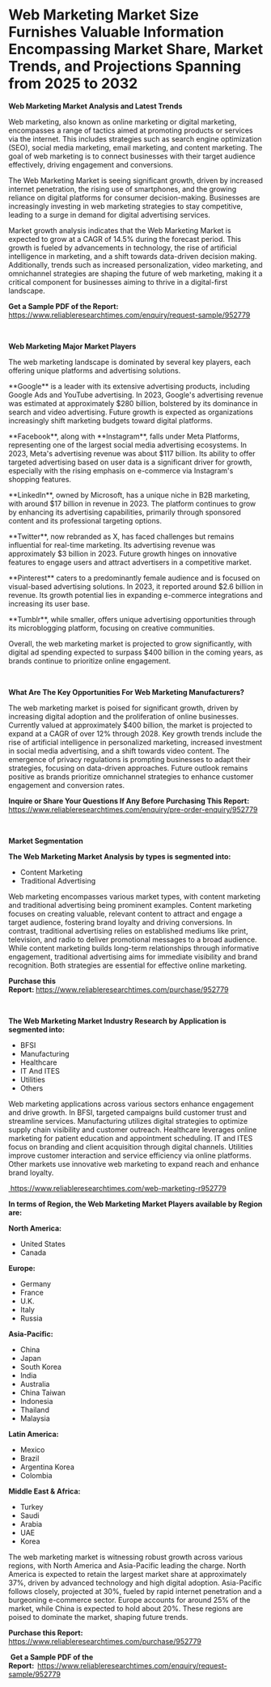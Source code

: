 <p><h1>Web Marketing Market Size Furnishes Valuable Information Encompassing Market Share, Market Trends, and Projections Spanning from 2025 to 2032</h1></p><p><strong>Web Marketing Market Analysis and Latest Trends</strong></p>
<p><p>Web marketing, also known as online marketing or digital marketing, encompasses a range of tactics aimed at promoting products or services via the internet. This includes strategies such as search engine optimization (SEO), social media marketing, email marketing, and content marketing. The goal of web marketing is to connect businesses with their target audience effectively, driving engagement and conversions.</p><p>The Web Marketing Market is seeing significant growth, driven by increased internet penetration, the rising use of smartphones, and the growing reliance on digital platforms for consumer decision-making. Businesses are increasingly investing in web marketing strategies to stay competitive, leading to a surge in demand for digital advertising services.</p><p>Market growth analysis indicates that the Web Marketing Market is expected to grow at a CAGR of 14.5% during the forecast period. This growth is fueled by advancements in technology, the rise of artificial intelligence in marketing, and a shift towards data-driven decision making. Additionally, trends such as increased personalization, video marketing, and omnichannel strategies are shaping the future of web marketing, making it a critical component for businesses aiming to thrive in a digital-first landscape.</p></p>
<p><strong>Get a Sample PDF of the Report:&nbsp;</strong> <a href="https://www.reliableresearchtimes.com/enquiry/request-sample/952779?utm_campaign=3048&utm_medium=2&utm_source=Github&utm_content=ia&utm_term=17042025&utm_id=web-marketing">https://www.reliableresearchtimes.com/enquiry/request-sample/952779</a></p>
<p>&nbsp;</p>
<p><strong>Web Marketing Major Market Players</strong></p>
<p><p>The web marketing landscape is dominated by several key players, each offering unique platforms and advertising solutions. </p><p>**Google** is a leader with its extensive advertising products, including Google Ads and YouTube advertising. In 2023, Google's advertising revenue was estimated at approximately $280 billion, bolstered by its dominance in search and video advertising. Future growth is expected as organizations increasingly shift marketing budgets toward digital platforms.</p><p>**Facebook**, along with **Instagram**, falls under Meta Platforms, representing one of the largest social media advertising ecosystems. In 2023, Meta's advertising revenue was about $117 billion. Its ability to offer targeted advertising based on user data is a significant driver for growth, especially with the rising emphasis on e-commerce via Instagram's shopping features.</p><p>**LinkedIn**, owned by Microsoft, has a unique niche in B2B marketing, with around $17 billion in revenue in 2023. The platform continues to grow by enhancing its advertising capabilities, primarily through sponsored content and its professional targeting options.</p><p>**Twitter**, now rebranded as X, has faced challenges but remains influential for real-time marketing. Its advertising revenue was approximately $3 billion in 2023. Future growth hinges on innovative features to engage users and attract advertisers in a competitive market.</p><p>**Pinterest** caters to a predominantly female audience and is focused on visual-based advertising solutions. In 2023, it reported around $2.6 billion in revenue. Its growth potential lies in expanding e-commerce integrations and increasing its user base.</p><p>**Tumblr**, while smaller, offers unique advertising opportunities through its microblogging platform, focusing on creative communities. </p><p>Overall, the web marketing market is projected to grow significantly, with digital ad spending expected to surpass $400 billion in the coming years, as brands continue to prioritize online engagement.</p></p>
<p>&nbsp;</p>
<p><strong>What Are The Key Opportunities For Web Marketing Manufacturers?</strong></p>
<p><p>The web marketing market is poised for significant growth, driven by increasing digital adoption and the proliferation of online businesses. Currently valued at approximately $400 billion, the market is projected to expand at a CAGR of over 12% through 2028. Key growth trends include the rise of artificial intelligence in personalized marketing, increased investment in social media advertising, and a shift towards video content. The emergence of privacy regulations is prompting businesses to adapt their strategies, focusing on data-driven approaches. Future outlook remains positive as brands prioritize omnichannel strategies to enhance customer engagement and conversion rates.</p></p>
<p><strong>Inquire or Share Your Questions If Any Before Purchasing This Report:</strong> <a href="https://www.reliableresearchtimes.com/enquiry/pre-order-enquiry/952779?utm_campaign=3048&utm_medium=2&utm_source=Github&utm_content=ia&utm_term=17042025&utm_id=web-marketing">https://www.reliableresearchtimes.com/enquiry/pre-order-enquiry/952779</a></p>
<p>&nbsp;</p>
<p><strong>Market Segmentation</strong></p>
<p><strong>The Web Marketing Market Analysis by types is segmented into:</strong></p>
<p><ul><li>Content Marketing</li><li>Traditional Advertising</li></ul></p>
<p><p>Web marketing encompasses various market types, with content marketing and traditional advertising being prominent examples. Content marketing focuses on creating valuable, relevant content to attract and engage a target audience, fostering brand loyalty and driving conversions. In contrast, traditional advertising relies on established mediums like print, television, and radio to deliver promotional messages to a broad audience. While content marketing builds long-term relationships through informative engagement, traditional advertising aims for immediate visibility and brand recognition. Both strategies are essential for effective online marketing.</p></p>
<p><strong>Purchase this Report:&nbsp;</strong><a href="https://www.reliableresearchtimes.com/purchase/952779?utm_campaign=3048&utm_medium=2&utm_source=Github&utm_content=ia&utm_term=17042025&utm_id=web-marketing">https://www.reliableresearchtimes.com/purchase/952779</a></p>
<p>&nbsp;</p>
<p><strong>The Web Marketing Market Industry Research by Application is segmented into:</strong></p>
<p><ul><li>BFSI</li><li>Manufacturing</li><li>Healthcare</li><li>IT And ITES</li><li>Utilities</li><li>Others</li></ul></p>
<p><p>Web marketing applications across various sectors enhance engagement and drive growth. In BFSI, targeted campaigns build customer trust and streamline services. Manufacturing utilizes digital strategies to optimize supply chain visibility and customer outreach. Healthcare leverages online marketing for patient education and appointment scheduling. IT and ITES focus on branding and client acquisition through digital channels. Utilities improve customer interaction and service efficiency via online platforms. Other markets use innovative web marketing to expand reach and enhance brand loyalty.</p></p>
<p><a href="https://www.reliableresearchtimes.com/web-marketing-r952779?utm_campaign=3048&utm_medium=2&utm_source=Github&utm_content=ia&utm_term=17042025&utm_id=web-marketing">&nbsp;https://www.reliableresearchtimes.com/web-marketing-r952779</a></p>
<p><strong>In terms of Region, the Web Marketing Market Players available by Region are:</strong></p>
<p>
    <p> <strong> North America: </strong>
        <ul>
            <li>United States</li>
            <li>Canada</li>
        </ul>
        </p> 
    <p> <strong> Europe: </strong>
        <ul>
            <li>Germany</li>
            <li>France</li>
            <li>U.K.</li>
            <li>Italy</li>
            <li>Russia</li>
        </ul>
        </p> 
    <p> <strong> Asia-Pacific: </strong>
        <ul>
            <li>China</li>
            <li>Japan</li>
            <li>South Korea</li>
            <li>India</li>
            <li>Australia</li>
            <li>China Taiwan</li>
            <li>Indonesia</li>
            <li>Thailand</li>
            <li>Malaysia</li>
        </ul>
        </p> 
    <p> <strong> Latin America: </strong>
        <ul>
            <li>Mexico</li>
            <li>Brazil</li>
            <li>Argentina Korea</li>
            <li>Colombia</li>
        </ul>
        </p> 
    <p> <strong> Middle East & Africa: </strong>
        <ul>
            <li>Turkey</li>
            <li>Saudi</li>
            <li>Arabia</li>
            <li>UAE</li>
            <li>Korea</li>
        </ul>
    </p>
    </p>
<p><p>The web marketing market is witnessing robust growth across various regions, with North America and Asia-Pacific leading the charge. North America is expected to retain the largest market share at approximately 37%, driven by advanced technology and high digital adoption. Asia-Pacific follows closely, projected at 30%, fueled by rapid internet penetration and a burgeoning e-commerce sector. Europe accounts for around 25% of the market, while China is expected to hold about 20%. These regions are poised to dominate the market, shaping future trends.</p></p>
<p><strong>Purchase this Report: </strong><a href="https://www.reliableresearchtimes.com/purchase/952779?utm_campaign=3048&utm_medium=2&utm_source=Github&utm_content=ia&utm_term=17042025&utm_id=web-marketing">https://www.reliableresearchtimes.com/purchase/952779</a></p>
<p>&nbsp;<strong>Get a Sample PDF of the Report:&nbsp;&nbsp;</strong><a href="https://www.reliableresearchtimes.com/enquiry/request-sample/952779?utm_campaign=3048&utm_medium=2&utm_source=Github&utm_content=ia&utm_term=17042025&utm_id=web-marketing">https://www.reliableresearchtimes.com/enquiry/request-sample/952779</a></p>
<p><strong></strong></p>
<p><p></p><p></p><p></p></p>